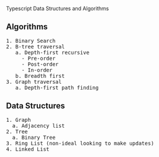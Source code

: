 Typescript Data Structures and Algorithms

<h2>Algorithms</h2>

<pre>
1. Binary Search
2. B-tree traversal
   a. Depth-first recursive
     - Pre-order
     - Post-order
     - In-order
   b. Breadth first
3. Graph traversal
   a. Depth-first path finding
</pre>

<h2>Data Structures</h2>

<pre>
1. Graph
  a. Adjacency list
2. Tree
  a. Binary Tree
3. Ring List (non-ideal looking to make updates)
4. Linked List
</pre>
